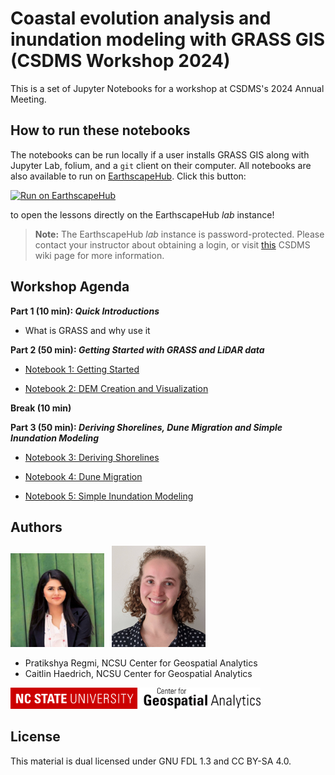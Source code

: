 <!-- Links -->

[jhub]: https://csdms.colorado.edu/wiki/JupyterHub
[badge]: https://img.shields.io/badge/Run%20on-EarthscapeHub-orange
[jhub-link]: https://lab.openearthscape.org/hub/user-redirect/git-pull?repo=https%3A%2F%2Fgithub.com%2Fcsdms%2Fivy&urlpath=lab%2Ftree%2Fivy%2FREADME.ipynb%3Fautodecode&branch=main
[jhub-info]: https://csdms.colorado.edu/wiki/JupyterHub



# Coastal evolution analysis and inundation modeling with GRASS GIS (CSDMS Workshop 2024)

This is a set of Jupyter Notebooks for a workshop at CSDMS's 2024 Annual Meeting.

## How to run these notebooks

The notebooks can be run locally
if a user installs GRASS GIS along with Jupyter Lab, folium, and a `git` client on their computer.
All notebooks are also available to run
on [EarthscapeHub][jhub].
Click this button:

[![Run on EarthscapeHub][badge]][jhub-link]

to open the lessons directly on the EarthscapeHub *lab* instance!

> **Note:** The EarthscapeHub *lab* instance is password-protected.
  Please contact your instructor about obtaining a login,
  or visit [this][jhub-info] CSDMS wiki page for more information.


## Workshop Agenda

**Part 1 (10 min): _Quick Introductions_**
- What is GRASS and why use it

**Part 2 (50 min): _Getting Started with GRASS and LiDAR data_**

- [Notebook 1: Getting Started](./01_Getting_Started.ipynb)

- [Notebook 2: DEM Creation and Visualization](./02_Create_and_Visualize_DEMs.ipynb)

**Break (10 min)**

**Part 3 (50 min): _Deriving Shorelines, Dune Migration and Simple Inundation Modeling_**

- [Notebook 3: Deriving Shorelines](./03_Shoreline_Derivation.ipynb)

- [Notebook 4: Dune Migration](./04_Dune_Migration.ipynb)

- [Notebook 5: Simple Inundation Modeling](./05_Inundation.ipynb)


## Authors
<p float="left">
<img src="img/Pratikshya_Regmi.jpg" title="Pratikshya Regmi" width=150>&nbsp;&nbsp;
<img src="img/Caitlin_Haedrich.jpg" title="Caitlin Haedrich" width=150>
</p>

* Pratikshya Regmi, NCSU Center for Geospatial Analytics
* Caitlin Haedrich, NCSU Center for Geospatial Analytics

<img src="img/ncsu_cga.png" title="Center for Geospatial Analytics at NC State" width=400>

## License

This material is dual licensed under GNU FDL 1.3 and CC BY-SA 4.0.
